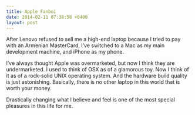 ```yaml
---
title: Apple Fanboi
date: 2014-02-11 07:38:58 +0400
layout: post
---
```

After Lenovo refused to sell me a high-end laptop because I tried to pay with an Armenian MasterCard, I’ve switched to a Mac as my main development machine, and iPhone as my phone.

I’ve always thought Apple was overmarketed, but now I think they are undermarketed. I used to think of OSX as of a glamorous toy. Now I think of it as of a rock-solid UNIX operating system. And the hardware build quality is just astonishing. Basically, there is no other laptop in this world that is worth your money.

Drastically changing what I believe and feel is one of the most special pleasures in this life for me.
